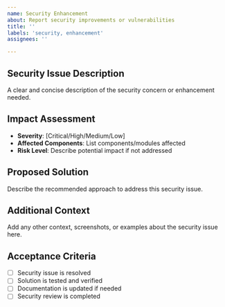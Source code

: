 ```yaml
---
name: Security Enhancement
about: Report security improvements or vulnerabilities
title: ''
labels: 'security, enhancement'
assignees: ''

---
```


## Security Issue Description

A clear and concise description of the security concern or enhancement needed.

## Impact Assessment

- **Severity**: [Critical/High/Medium/Low]
- **Affected Components**: List components/modules affected
- **Risk Level**: Describe potential impact if not addressed

## Proposed Solution

Describe the recommended approach to address this security issue.

## Additional Context

Add any other context, screenshots, or examples about the security issue here.

## Acceptance Criteria

- [ ] Security issue is resolved
- [ ] Solution is tested and verified
- [ ] Documentation is updated if needed
- [ ] Security review is completed
